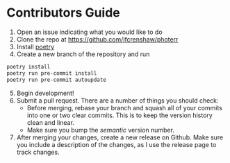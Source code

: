 
# Contributors Guide

1. Open an issue indicating what you would like to do
2. Clone the repo at <https://github.com/jfcrenshaw/photerr>
3. Install [poetry](https://python-poetry.org/docs/#installation)
4. Create a new branch of the repository and run

```bash
poetry install
poetry run pre-commit install
poetry run pre-commit autoupdate
```

5. Begin development!
6. Submit a pull request. There are a number of things you should check:
    - Before merging, rebase your branch and squash all of your commits into one or two clear commits. This is to keep the version history clean and linear.
    - Make sure you bump the *semantic* version number.
7. After merging your changes, create a new release on Github. Make sure you include a description of the changes, as I use the release page to track changes.
